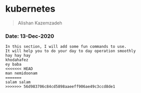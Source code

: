 # kubernetes
> Alishan Kazemzadeh
### Date: 13-Dec-2020

```
In this section, I will add some fun commands to use.
It will help you to do your day to day operation smoothly
hay hay hay
khodahafez
ey baba
<<<<<<< HEAD
man nemidoonam
=======
salam salam
>>>>>>> 56d983706c84cd5898aaeeff906ae49c3ccd8de1
```
